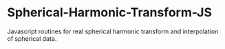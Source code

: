 # Spherical-Harmonic-Transform-JS
Javascript routines for real spherical harmonic transform and interpolation of spherical data.
